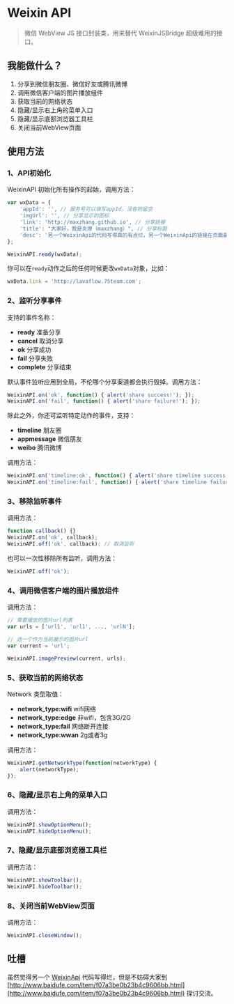 Weixin API
==========
> 微信 WebView JS 接口封装类，用来替代 WeixinJSBridge 超级难用的接口。

## 我能做什么？

 1. 分享到微信朋友圈、微信好友或腾讯微博
 2. 调用微信客户端的图片播放组件
 3. 获取当前的网络状态
 4. 隐藏/显示右上角的菜单入口
 5. 隐藏/显示底部浏览器工具栏
 6. 关闭当前WebView页面


## 使用方法

### 1、API初始化

WeixinAPI 初始化所有操作的起始，调用方法：

```javascript
var wxData = {
    'appId': '', // 服务号可以填写appId，没有则留空
    'imgUrl': '', // 分享显示的图标
    'link': 'http://maxzhang.github.io', // 分享链接
    'title': "大家好，我是炎燎（maxzhang）", // 分享标题
    'desc': '另一个WeixinApi的代码写得真的有点烂，另一个WeixinApi的链接在页面最下面。' // 分享内容
};

WeixinAPI.ready(wxData);
```

你可以在`ready`动作之后的任何时候更改`wxData`对象，比如：

```javascript
wxData.link = 'http://lavaflow.75team.com';
```


### 2、监听分享事件

支持的事件名称：
 - **ready** 准备分享
 - **cancel** 取消分享
 - **ok** 分享成功
 - **fail** 分享失败
 - **complete** 分享结束

默认事件监听应用到全局，不伦哪个分享渠道都会执行毁掉。调用方法：

```javascript
WeixinAPI.on('ok', function() { alert('share success!'); });
WeixinAPI.on('fail', function() { alert('share failure!'); });
```

除此之外，你还可监听特定动作的事件，支持：
 - **timeline** 朋友圈
 - **appmessage** 微信朋友
 - **weibo** 腾讯微博

调用方法：

```javascript
WeixinAPI.on('timeline:ok', function() { alert('share timeline success!'); });
WeixinAPI.on('timeline:fail', function() { alert('share timeline failure!'); });
```


### 3、移除监听事件

调用方法：

```javascript
function callback() {}
WeixinAPI.on('ok', callback);
WeixinAPI.off('ok', callback); // 取消监听
```

也可以一次性移除所有监听，调用方法：

```javascript
WeixinAPI.off('ok');
```


### 4、调用微信客户端的图片播放组件

调用方法：

```javascript
// 需要播放的图片url列表
var urls = ['url1', 'url1', ..., 'urlN'];

// 选一个作为当前展示的图片url
var current = 'url';

WeixinAPI.imagePreview(current, urls);
```


### 5、获取当前的网络状态

Network 类型取值：
 - **network_type:wifi** wifi网络
 - **network_type:edge** 非wifi，包含3G/2G
 - **network_type:fail** 网络断开连接
 - **network_type:wwan** 2g或者3g

调用方法：

```javascript
WeixinAPI.getNetworkType(function(networkType) {
    alert(networkType);
});
```


### 6、隐藏/显示右上角的菜单入口

调用方法：

```javascript
WeixinAPI.showOptionMenu();
WeixinAPI.hideOptionMenu();
```


### 7、隐藏/显示底部浏览器工具栏

调用方法：

```javascript
WeixinAPI.showToolbar();
WeixinAPI.hideToolbar();
```


### 8、关闭当前WebView页面

调用方法：

```javascript
WeixinAPI.closeWindow();
```

## 吐槽

虽然觉得另一个 [WeixinApi](https://github.com/zxlie/WeixinApi) 代码写得烂，但是不妨碍大家到 [http://www.baidufe.com/item/f07a3be0b23b4c9606bb.html](http://www.baidufe.com/item/f07a3be0b23b4c9606bb.html) 探讨交流。
